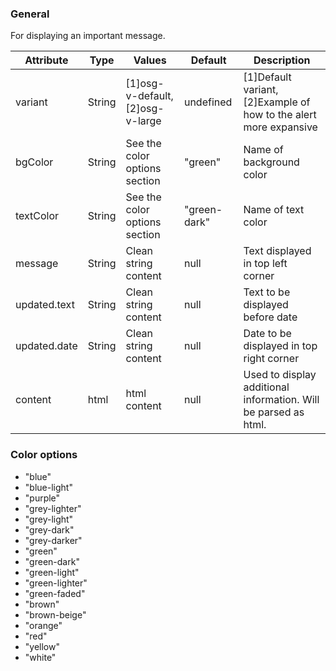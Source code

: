 ### General
For displaying an important message.

| Attribute | Type | Values | Default | Description |
|---|---|---|---|---|
| variant | String | [1]osg-v-default, [2]osg-v-large | undefined | [1]Default variant, [2]Example of how to the alert more expansive |
| bgColor | String | See the color options section | "green" | Name of background color |
| textColor | String | See the color options section | "green-dark" | Name of text color |
| message | String | Clean string content | null | Text displayed in top left corner |
| updated.text | String | Clean string content | null | Text to be displayed before date |
| updated.date | String | Clean string content | null | Date to be displayed in top right corner |
| content | html | html content | null | Used to display additional information. Will be parsed as html. |

### Color options
- "blue"
- "blue-light"
- "purple"
- "grey-lighter"
- "grey-light"
- "grey-dark"
- "grey-darker"
- "green"
- "green-dark"
- "green-light"
- "green-lighter"
- "green-faded"
- "brown"
- "brown-beige"
- "orange"
- "red"
- "yellow"
- "white"

